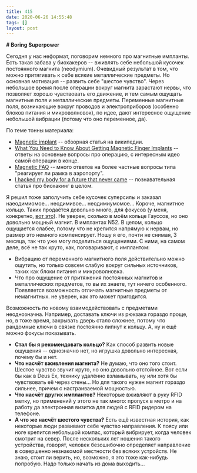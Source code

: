```yaml
---
title: 415
date: 2020-06-26 14:55:48
tags: []
layout: post
---
```


**# Boring Superpower**

Сегодня у нас неформат, поговорим немного про магнитные импланты. Есть такая забава у биохакеров -- вживлять себе небольшой кусочек постоянного магнита (neodymium). Очевидный результат в том, что можно притягивать к себе всякие металлические предметы. Но основная мотивация -- развить себе "шестое чувство". Через небольшое время после операции вокруг магнита зарастают нервы, что позволяет хорошо чувствовать его движение, и тем самым ощущать магнитные поля и металлические предметы. Переменные магнитные поля, возникающие вокруг проводов и электроприборов (особенно блоков питания и микроволновок), по идее, дают интересное ощущение небольшой вибрации (потому что оно переменное, да).

По теме тонны материала:

+ [Magnetic implant](https://en.wikipedia.org/wiki/Magnetic_implant) -- обзорная статья на википедии.
+ [What You Need to Know About Getting Magnetic Finger Implants](https://io9.gizmodo.com/what-you-need-to-know-about-getting-magnetic-finger-imp-813537993) -- ответы на основные вопросы про операцию, с интересным идео самой операции в конце.
+ [Magnetic FAQ](http://stevehaworth.com/magnetic-faq/) -- много ответов на более частные вопросы типа "реагирует ли рамка в аэропорту".
+ [I hacked my body for a future that never came](https://www.theverge.com/2017/7/21/15999544/biohacking-finger-magnet-human-augmentation-loss) -- познавательная статья про биохакинг в целом.

Я решил тоже заполучить себе кусочек суперсилы и заказал наеодимиомое... неодимивое... неодимиумомое... Короче, магнитное кольцо. Таких продаётся довольно много, для фокусов (у меня, конкретно, [вот это](https://www.amazon.de/gp/product/B01E9VIY1M/?th=1)). Не уверен, сколько в моём кольце Гауссов, но оно довольно мощный магнит. В имплантах N52. В целом, кольцо ощущается слабее, потому что не крепится напрямую к нервам, но размер это немного компенсирует. Ношу я его, почти не снимая, 3 месяца, так что уже могу поделиться ощущениями. С ними, на самом деле, всё не так круто, как, поговаривают, с имплантом:

+ Вибрацию от переменного магнитного поля действительно можно ощутить, но только совсем слабую вокруг сильных источников, таких как блоки питания и микроволновка.
+ Что про ощущение от притяжения постоянных магнитов и металлических предметов, то вы их знаете, тут ничего особенного. Появляется возможность отличать магнитные предметы от немагнитных. не уверен, как это может пригодится.

Возможность по новому взаимодействовать с предметами неоднозначна. Например, доставать ключи из рюкзака гораздо проще, но, в тоже время, закрывать дверь стало сложнее, потому что рандомные ключи в связке постоянно липнут к кольцу. А, ну и ещё можно фокусы показывать.

+ **Стал бы я рекомендовать кольцо?** Как способ развить новые ощущения -- однозначно нет, но игрушка довольно интересная, почему бы и нет.
+ **Что насчёт вживления магнита?** Не думаю, что оно того стоит. Шестое чувство звучит круто, но оно довольно отстойное. Вот если бы как в Deus Ex, технику удалённо взламывать, ну или хотя бы чувствовать её через стены... Но для такого нужен магнит гораздо сильнее, причем с настраиваемой мощностью.
+ **Что насчёт других имплантов?** Некоторые вживляют в руку RFID метку, но применений у этого не так много: пропуск в метро и на работу да электронная визитка для людей с RFID ридером на телефоне.
+ **А что же насчёт шестого чувства?** Есть ещё известная история, как некоторые люди развивают себе чувство направления. К поясу или ноге крепится небольшой компас, который вибрирует, когда человек смотрит на север. После нескольких лет ношения такого устройства, говорят, человек безошибочно определяет направление в совершенно незнакомой местности без всяких устройств. Не знаю, стоит ли верить, но, возможно, я это тоже как-нибудь попробую. Надо только начать из дома выходить...

